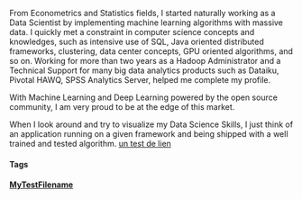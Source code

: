 

From Econometrics and Statistics fields, I started naturally working as a Data Scientist by implementing machine learning algorithms with massive data. I quickly met a constraint in computer science concepts and knowledges, such as intensive use of SQL, Java oriented distributed frameworks, clustering, data center concepts, GPU oriented algorithms, and so on. Working for more than two years as a Hadoop Administrator and  a Technical Support for  many big data analytics products such as Dataiku, Pivotal HAWQ, SPSS Analytics Server, helped me complete my profile.
 
With Machine Learning and Deep Learning powered by the open source community, I am very proud to be at the edge of this market. 
 
When I look around and try to visualize my Data Science Skills, I just think of an application running on a given framework and being shipped with a well trained and tested algorithm.
[un test de lien ](https://github.com/adam-p/markdown-here/wiki/Markdown-Cheatsheet)

#### Tags

#### [MyTestFilename](http://kindibalde.com/MyTestFilename/)
